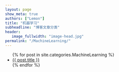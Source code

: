 ```yaml
---
layout: page
show_meta: true
authors: ["Lemon"]
title: "机器学习"
subheadline: "博客文章分类"
header:
   image_fullwidth: "image-head.jpg"
permalink: "/MachineLearning/"
---
```

<ul>
    {% for post in site.categories.MachineLearning %}
    <li><a href="{{ site.url }}{{ site.baseurl }}{{ post.url }}">{{ post.title }}</a></li>
    {% endfor %}
</ul>

